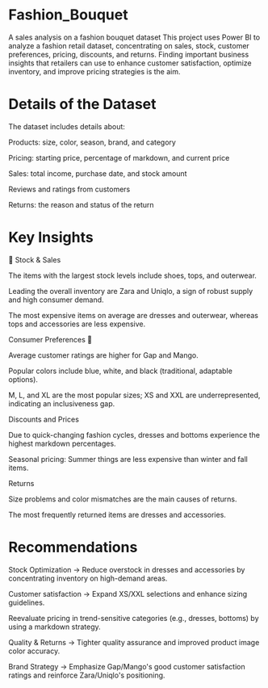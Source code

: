 # Fashion_Bouquet
A sales analysis on a fashion bouquet dataset 
This project uses Power BI to analyze a fashion retail dataset, concentrating on sales, stock, customer preferences, pricing, discounts, and returns.  Finding important business insights that retailers can use to enhance customer satisfaction, optimize inventory, and improve pricing strategies is the aim.

# Details of the Dataset

 The dataset includes details about:

 Products: size, color, season, brand, and category

 Pricing: starting price, percentage of markdown, and current price

 Sales: total income, purchase date, and stock amount

 Reviews and ratings from customers

 Returns: the reason and status of the return

 # Key Insights

🛒 Stock & Sales

The items with the largest stock levels include shoes, tops, and outerwear.

Leading the overall inventory are Zara and Uniqlo, a sign of robust supply and high consumer demand.

The most expensive items on average are dresses and outerwear, whereas tops and accessories are less expensive.

Consumer Preferences 👥

Average customer ratings are higher for Gap and Mango.

Popular colors include blue, white, and black (traditional, adaptable options).

M, L, and XL are the most popular sizes; XS and XXL are underrepresented, indicating an inclusiveness gap.

Discounts and Prices

 Due to quick-changing fashion cycles, dresses and bottoms experience the highest markdown percentages.

 Seasonal pricing: Summer things are less expensive than winter and fall items.

 Returns

 Size problems and color mismatches are the main causes of returns.

 The most frequently returned items are dresses and accessories.


# Recommendations

 Stock Optimization → Reduce overstock in dresses and accessories by concentrating inventory on high-demand areas.

 Customer satisfaction → Expand XS/XXL selections and enhance sizing guidelines.

 Reevaluate pricing in trend-sensitive categories (e.g., dresses, bottoms) by using a markdown strategy.

 Quality & Returns → Tighter quality assurance and improved product image color accuracy.

 Brand Strategy → Emphasize Gap/Mango's good customer satisfaction ratings and reinforce Zara/Uniqlo's positioning.








 
